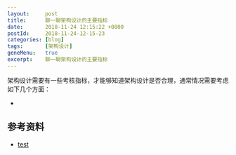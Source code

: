```yaml
---
layout:     post
title:      聊一聊架构设计的主要指标
date:       2018-11-24 12:15:22 +0800
postId:     2018-11-24-12-15-23
categories: [blog]
tags:       [架构设计]
geneMenu:   true
excerpt:    聊一聊架构设计的主要指标
---
```


架构设计需要有一些考核指标，才能够知道架构设计是否合理，通常情况需要考虑如下几个方面：

* 

## 参考资料

* [test](test.html)

```java
```
